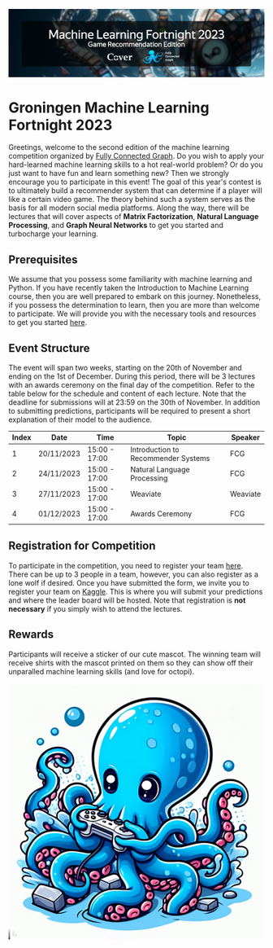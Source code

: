 ![Groningen Machine Learning Fortnight](assets/banner.png)

# Groningen Machine Learning Fortnight 2023

Greetings, welcome to the second edition of the machine learning competition organized by [Fully Connected Graph](https://www.svcover.nl/committees?commissie=programming_committee). Do you wish to apply your hard-learned machine learning skills to a hot real-world problem? Or do you just want to have fun and learn something new? Then we strongly encourage you to participate in this event! The goal of this year's contest is to ultimately build a recommender system that can determine if a player will like a certain video game. The theory behind such a system serves as the basis for all modern social media platforms. Along the way, there will be lectures that will cover aspects of **Matrix Factorization**, **Natural Language Processing**, and **Graph Neural Networks** to get you started and turbocharge your learning.

## Prerequisites

We assume that you possess some familiarity with machine learning and Python. If you have recently taken the Introduction to Machine Learning course, then you are well prepared to embark on this journey. Nonetheless, if you possess the determination to learn, then you are more than welcome to participate. We will provide you with the necessary tools and resources to get you started [here](refresher/orientation.md).

## Event Structure

The event will span two weeks, starting on the 20th of November and ending on the 1st of December. During this period, there will be 3 lectures with an awards ceremony on the final day of the competition. Refer to the table below for the schedule and content of each lecture. Note that the deadline for submissions will at 23:59 on the 30th of November. In addition to submitting predictions, participants will be required to present a short explanation of their model to the audience.

Index | Date | Time | Topic | Speaker
--- | --- | --- | --- | ---
1 | 20/11/2023 | 15:00 - 17:00 | Introduction to Recommender Systems | FCG
2 | 24/11/2023 | 15:00 - 17:00 | Natural Language Processing | FCG
3 | 27/11/2023 | 15:00 - 17:00 | Weaviate | Weaviate
4 | 01/12/2023 | 15:00 - 17:00 | Awards Ceremony | FCG

## Registration for Competition

To participate in the competition, you need to register your team [here](https://forms.gle/cXX3yp6xFRWstaQ18). There can be up to 3 people in a team, however, you can also register as a lone wolf if desired. Once you have submitted the form, we invite you to register your team on [Kaggle](https://www.kaggle.com/). This is where you will submit your predictions and where the leader board will be hosted. Note that registration is **not necessary** if you simply wish to attend the lectures.

## Rewards

Participants will receive a sticker of our cute mascot. The winning team will receive shirts with the mascot printed on them so they can show off their unparalled machine learning skills (and love for octopi).

![Octopus Gamer](assets/octopus.png)
